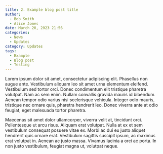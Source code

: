 ```yaml
---
title: 2. Example blog post title
author:
  - Bob Smith
  - Alice Jones
date: March 20, 2023 21:56
categories:
  - News
  - Updates
category: Updates
tags:
  - Example
  - Blog post
  - Testing
---
```


Lorem ipsum dolor sit amet, consectetur adipiscing elit. Phasellus non augue ante. Vestibulum aliquam leo sit amet urna elementum eleifend. Vestibulum sed tortor orci. Donec condimentum elit tristique pharetra volutpat. Nam ac sem enim. Nullam convallis gravida mauris id bibendum. Aenean tempor odio varius nisi scelerisque vehicula. Integer odio mauris, tristique nec ornare quis, pharetra hendrerit leo. Donec viverra ante at odio feugiat, eget malesuada tortor pharetra.
<!--more-->

Maecenas sit amet dolor ullamcorper, viverra velit at, tincidunt orci. Pellentesque ut arcu risus. Aliquam erat volutpat. Nulla at ex et sem vestibulum consequat posuere vitae ex. Morbi ac dui eu justo aliquet hendrerit quis ornare erat. Vestibulum sagittis suscipit ipsum, ac maximus erat volutpat in. Aenean ac justo massa. Vivamus lacinia a orci ac porta. In non justo vestibulum, feugiat magna ut, volutpat neque.
